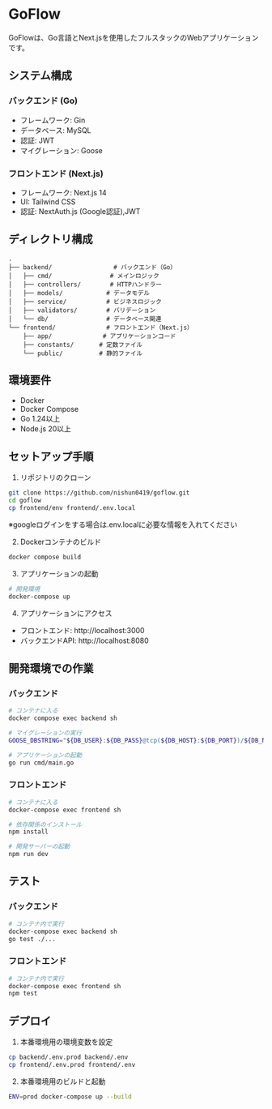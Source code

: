 # GoFlow

GoFlowは、Go言語とNext.jsを使用したフルスタックのWebアプリケーションです。

## システム構成

### バックエンド (Go)
- フレームワーク: Gin
- データベース: MySQL
- 認証: JWT
- マイグレーション: Goose

### フロントエンド (Next.js)
- フレームワーク: Next.js 14
- UI: Tailwind CSS
- 認証: NextAuth.js (Google認証),JWT

## ディレクトリ構成

```
.
├── backend/                 # バックエンド（Go）
│   ├── cmd/                # メインロジック
│   ├── controllers/        # HTTPハンドラー
│   ├── models/            # データモデル
│   ├── service/           # ビジネスロジック
│   ├── validators/        # バリデーション
│   └── db/                # データベース関連
└── frontend/              # フロントエンド（Next.js）
    ├── app/              # アプリケーションコード
    ├── constants/       # 定数ファイル
    └── public/          # 静的ファイル
```

## 環境要件

- Docker
- Docker Compose
- Go 1.24以上
- Node.js 20以上

## セットアップ手順

1. リポジトリのクローン
```bash
git clone https://github.com/nishun0419/goflow.git
cd goflow
cp frontend/env frontend/.env.local
```
※googleログインをする場合は.env.localに必要な情報を入れてください

2. Dockerコンテナのビルド
```bash
docker compose build 
```
3. アプリケーションの起動
```bash
# 開発環境
docker-compose up
```

4. アプリケーションにアクセス
- フロントエンド: http://localhost:3000
- バックエンドAPI: http://localhost:8080

## 開発環境での作業

### バックエンド
```bash
# コンテナに入る
docker compose exec backend sh

# マイグレーションの実行
GOOSE_DBSTRING="${DB_USER}:${DB_PASS}@tcp(${DB_HOST}:${DB_PORT})/${DB_NAME}" go run github.com/pressly/goose/v3/cmd/goose@latest -dir db/migrations up

# アプリケーションの起動
go run cmd/main.go
```

### フロントエンド
```bash
# コンテナに入る
docker-compose exec frontend sh

# 依存関係のインストール
npm install

# 開発サーバーの起動
npm run dev
```

## テスト

### バックエンド
```bash
# コンテナ内で実行
docker-compose exec backend sh
go test ./...
```

### フロントエンド
```bash
# コンテナ内で実行
docker-compose exec frontend sh
npm test
```

## デプロイ

1. 本番環境用の環境変数を設定
```bash
cp backend/.env.prod backend/.env
cp frontend/.env.prod frontend/.env
```

2. 本番環境用のビルドと起動
```bash
ENV=prod docker-compose up --build
```